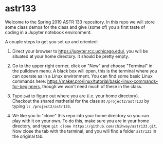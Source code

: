 # astr133

Welcome to the Spring 2019 ASTR 133 repository. In this repo we will store some class demos for the class and give (some of) you a first taste of coding in a Jupyter notebook environment.

A couple steps to get you set up and oriented:

1. Direct your browser to https://jupyter.rcc.uchicago.edu/, you will be situated at your home directory. It should be pretty empty. 

2. Go to the upper right corner, click on "New" and choose "Terminal" in the pulldown menu. A black box will open, this is the terminal where you can operate as in a Linux environment. You can find some basic Linux commands here: https://maker.pro/linux/tutorial/basic-linux-commands-for-beginners, though we won't need much of these in the class.

3. Type `pwd` to figure out where you are (i.e. your home directory). Checkout the shared matherial for the class at `/project2/astr133` by typing `ls /project2/astr133`. 

4. We like you to "clone" this repo into your home directory so you can play with it on your own. To do this, make sure you are in your home directory, and type `git clone https://github.com/chihway/astr133.git`. Now close the tab with the terminal, and you will find a folder `astr133` in the original tab.
